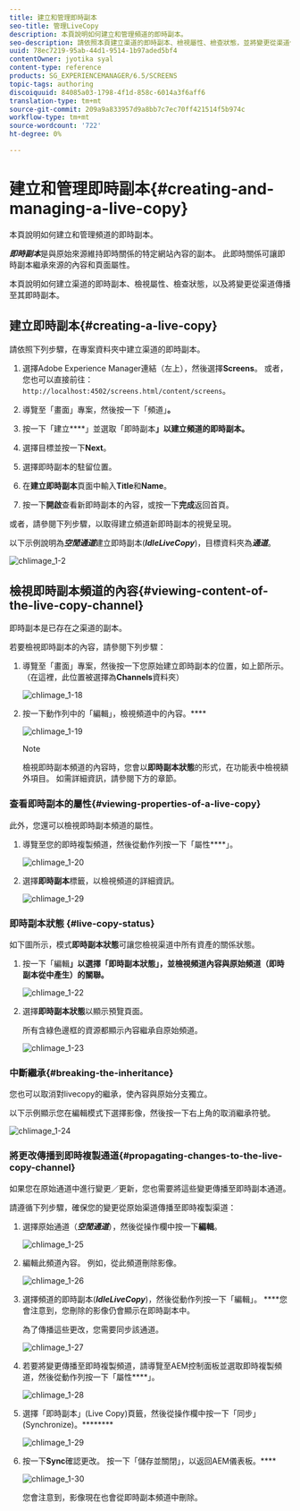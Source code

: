 ```yaml
---
title: 建立和管理即時副本
seo-title: 管理LiveCopy
description: 本頁說明如何建立和管理頻道的即時副本。
seo-description: 請依照本頁建立渠道的即時副本、檢視屬性、檢查狀態，並將變更從渠道傳播至其即時副本。
uuid: 78ec7219-95ab-44d1-9514-1b97aded5bf4
contentOwner: jyotika syal
content-type: reference
products: SG_EXPERIENCEMANAGER/6.5/SCREENS
topic-tags: authoring
discoiquuid: 84085a03-1798-4f1d-858c-6014a3f6aff6
translation-type: tm+mt
source-git-commit: 209a9a833957d9a8bb7c7ec70ff421514f5b974c
workflow-type: tm+mt
source-wordcount: '722'
ht-degree: 0%

---
```



# 建立和管理即時副本{#creating-and-managing-a-live-copy}

本頁說明如何建立和管理頻道的即時副本。

***即時副本***&#x200B;是與原始來源維持即時關係的特定網站內容的副本。 此即時關係可讓即時副本繼承來源的內容和頁面屬性。

本頁說明如何建立渠道的即時副本、檢視屬性、檢查狀態，以及將變更從渠道傳播至其即時副本。


## 建立即時副本{#creating-a-live-copy}

請依照下列步驟，在專案資料夾中建立渠道的即時副本。

1. 選擇Adobe Experience Manager連結（左上），然後選擇&#x200B;**Screens**。 或者，您也可以直接前往：`http://localhost:4502/screens.html/content/screens`。

1. 導覽至「畫面」專案，然後按一下「頻道」**。**
1. 按一下「建立&#x200B;****」並選取「即時副本&#x200B;**」以建立頻道的即時副本。**

1. 選擇目標並按一下&#x200B;**Next**。
1. 選擇即時副本的駐留位置。
1. 在&#x200B;**建立即時副本**&#x200B;頁面中輸入&#x200B;**Title**&#x200B;和&#x200B;**Name**。

1. 按一下&#x200B;**開啟**&#x200B;查看新即時副本的內容，或按一下&#x200B;**完成**&#x200B;返回首頁。

或者，請參閱下列步驟，以取得建立頻道新即時副本的視覺呈現。

以下示例說明為&#x200B;***空閒通道***&#x200B;建立即時副本(***IdleLiveCopy***)，目標資料夾為&#x200B;***通道***。

![chlimage_1-2](assets/chlimage_1-2.gif)

## 檢視即時副本頻道的內容{#viewing-content-of-the-live-copy-channel}

即時副本是已存在之渠道的副本。

若要檢視即時副本的內容，請參閱下列步驟：

1. 導覽至「畫面」專案，然後按一下您原始建立即時副本的位置，如上節所示。 （在這裡，此位置被選擇為&#x200B;**Channels**&#x200B;資料夾）

   ![chlimage_1-18](assets/chlimage_1-18.png)

1. 按一下動作列中的「編輯」，檢視頻道中的內容。****

   ![chlimage_1-19](assets/chlimage_1-19.png)

   >[!NOTE]
   >
   >檢視即時副本頻道的內容時，您會以&#x200B;**即時副本狀態**&#x200B;的形式，在功能表中檢視額外項目。 如需詳細資訊，請參閱下方的章節。

### 查看即時副本的屬性{#viewing-properties-of-a-live-copy}

此外，您還可以檢視即時副本頻道的屬性。

1. 導覽至您的即時複製頻道，然後從動作列按一下「屬性&#x200B;****」。

   ![chlimage_1-20](assets/chlimage_1-20.png)

1. 選擇&#x200B;**即時副本**&#x200B;標籤，以檢視頻道的詳細資訊。

   ![chlimage_1-29](assets/chlimage_1-21.png)

### 即時副本狀態 {#live-copy-status}

如下圖所示，模式&#x200B;**即時副本狀態**&#x200B;可讓您檢視渠道中所有資產的關係狀態。

1. 按一下「編輯&#x200B;****」以選擇「即時副本狀態」，並檢視頻道內容與原始頻道（即時副本從中產生）的關聯。****

   ![chlimage_1-22](assets/chlimage_1-22.png)

1. 選擇&#x200B;**即時副本狀態**&#x200B;以顯示預覽頁面。

   所有含綠色邊框的資源都顯示內容繼承自原始頻道。

   ![chlimage_1-23](assets/chlimage_1-23.png)

### 中斷繼承{#breaking-the-inheritance}

您也可以取消對livecopy的繼承，使內容與原始分支獨立。

以下示例顯示您在編輯模式下選擇影像，然後按一下右上角的取消繼承符號。

![chlimage_1-24](assets/chlimage_1-24.png)

### 將更改傳播到即時複製通道{#propagating-changes-to-the-live-copy-channel}

如果您在原始通道中進行變更／更新，您也需要將這些變更傳播至即時副本通道。

請遵循下列步驟，確保您的變更從原始渠道傳播至即時複製渠道：

1. 選擇原始通道（***空閒通道***），然後從操作欄中按一下&#x200B;**編輯**。

   ![chlimage_1-25](assets/chlimage_1-25.png)

1. 編輯此頻道內容。 例如，從此頻道刪除影像。

   ![chlimage_1-26](assets/chlimage_1-26.png)

1. 選擇頻道的即時副本(***IdleLiveCopy***)，然後從動作列按一下「編輯」。 ****&#x200B;您會注意到，您刪除的影像仍會顯示在即時副本中。

   為了傳播這些更改，您需要同步該通道。

   ![chlimage_1-27](assets/chlimage_1-27.png)

1. 若要將變更傳播至即時複製頻道，請導覽至AEM控制面板並選取即時複製頻道，然後從動作列按一下「屬性&#x200B;****」。

   ![chlimage_1-28](assets/chlimage_1-28.png)

1. 選擇「即時副本」(Live Copy)頁籤，然後從操作欄中按一下「同步」(Synchronize)。********

   ![chlimage_1-29](assets/chlimage_1-29.png)

1. 按一下&#x200B;**Sync**&#x200B;確認更改。 按一下「儲存並關閉」，以返回AEM儀表板。****

   ![chlimage_1-30](assets/chlimage_1-30.png)

   您會注意到，影像現在也會從即時副本頻道中刪除。

